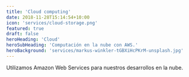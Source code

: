 ```yaml
---
title: 'Cloud computing'
date: 2018-11-28T15:14:54+10:00
icon: 'services/cloud-storage.png'
featured: true
draft: false
heroHeading: 'Cloud'
heroSubHeading: 'Computación en la nube con AWS.'
heroBackground: 'services/markus-winkler-tGBXiHcPKrM-unsplash.jpg'
---
```


Utilizamos Amazon Web Services para nuestros desarrollos en la nube.